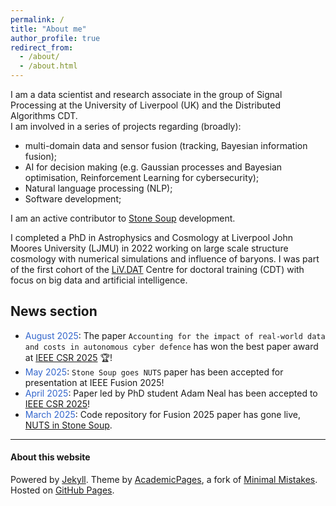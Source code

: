 ```yaml
---
permalink: /
title: "About me"
author_profile: true
redirect_from: 
  - /about/
  - /about.html
---
```



I am a data scientist and research associate in the group of Signal Processing at the University of Liverpool (UK) and the
Distributed Algorithms CDT.  
I am involved in a series of projects regarding (broadly):
- multi-domain data and sensor fusion (tracking, Bayesian information fusion);
- AI for decision making (e.g. Gaussian processes and Bayesian optimisation, Reinforcement Learning for cybersecurity);
- Natural language processing (NLP);
- Software development;

I am an active contributor to [Stone Soup](https://github.com/dstl/Stone-Soup) development.

I completed a PhD in Astrophysics and Cosmology at Liverpool John Moores University (LJMU) in 2022 working on large scale 
structure cosmology with numerical simulations and influence of baryons. I was part of the first cohort of the 
[LiV.DAT](https://www.liverpool.ac.uk/livdat/) Centre for doctoral training (CDT) with focus on big data and 
artificial intelligence. 


## News section
- <span style="color:#3366CC">August 2025</span>: The paper ``Accounting for the impact of real-world data and costs in autonomous cyber defence`` has won the best paper award at [IEEE CSR 2025](https://www.ieee-csr.org/awards/) :trophy:!
- <span style="color:#3366CC">May 2025</span>: ``Stone Soup goes NUTS`` paper has been accepted for presentation at IEEE Fusion 2025!
- <span style="color:#3366CC">April 2025</span>: Paper led by PhD student Adam Neal has been accepted to [IEEE CSR 2025](https://www.ieee-csr.org/)!
- <span style="color:#3366CC">March 2025</span>: Code repository for Fusion 2025 paper has gone live, [NUTS in Stone Soup](https://github.com/UoL-SignalProcessingGroup/StoneSoupNUTS).


---
#### About this website
Powered by [Jekyll](http://jekyllrb.com). Theme by [AcademicPages](https://github.com/academicpages/academicpages.github.io),
 a fork of [Minimal Mistakes](https://mademistakes.com/work/minimal-mistakes-jekyll-theme/). Hosted on [GitHub Pages](https://pages.github.com/).